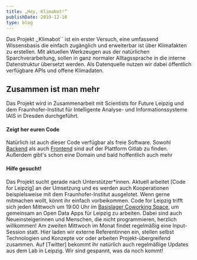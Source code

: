 ```yaml
---
title: „Hey, Klimabot!“
publishDate: 2019-12-10
type: blog
---
```


Das Projekt ,,Klimabot`` ist ein erster Versuch, eine umfassend Wissensbasis die einfach zugänglich und erweiterbar ist über Klimafakten zu erstellen. Mit aktuellen Werkzeugen aus der natürlichen Sparchverarbeitung, sollen in ganz normaler Alltagssprache in die interne Datenstruktur übersetzt werden. Als Datenquelle nutzen wir dabei öffentlich verfügbare APIs und offene Klimadaten. 

## Zusammen ist man mehr
Das Projekt wird in Zusammenarbeit mit Scientists for Future Leipzig und dem Fraunhofer-Institut für Intelligente Analyse- und Informationssysteme IAIS in Dresden durchgeführt.

#### Zeigt her euren Code
Natürlich ist auch dieser Code verfügbar als freie Software. Sowohl [Backend](https://gitlab.com/gerbsen/climatebot) als auch [Frontend](https://gitlab.com/gerbsen/climatebot-ui)  sind auf der Plattform Gitlab zu finden. Außerdem gibt's schon eine Domain und bald hoffentlich auch mehr


#### Hilfe gesucht!
Das Projekt sucht gerade nach Unterstützer*innen. Aktuell arbeitet [Code for Leipzig] an der Umsetzung und es werden auch Kooperationen beispielsweise mit dem Fraunhofer-Institut ausgelotet. Wenn gerne mitmachen wollt, könnt ihr einfach vorbeikommen. Code for Leipzig trifft sich jeden Mittwoch um 19:00 Uhr im [Basislager Coworking Space](https://www.basislager.co/), um gemeinsam an Open Data Apps für Leipzig zu arbeiten. Dabei sind auch Neueinsteigerinnen und Menschen, die nicht programmieren, herzlich willkommen!
Am zweiten Mittwoch im Monat findet regelmäßig eine Input-Session statt. Hier laden wir externe Referentinnen ein, stellen selbst Technologien und Konzepte vor oder arbeiten Projekt-übergreifend zusammen. Auf [Twitter] bekommt ihr natürlich auch regelmäßige Updates aus dem Lab in Leipzig. Wir sind gespannt, was da noch kommt! 

